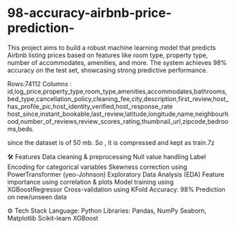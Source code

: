 # 98-accuracy-airbnb-price-prediction-

This project aims to build a robust machine learning model that predicts Airbnb listing prices based on features like room type, property type, number of accommodates, amenities, and more. The system achieves 98% accuracy on the test set, showcasing strong predictive performance.

Rows:74112
Columns : id,log_price,property_type,room_type,amenities,accommodates,bathrooms,bed_type,cancellation_policy,cleaning_fee,city,description,first_review,host_has_profile_pic,host_identity_verified,host_response_rate host_since,instant_bookable,last_review,latitude,longitude,name,neighbourhood,number_of_reviews,review_scores_rating,thumbnail_url,zipcode,bedrooms,beds.

since the dataset is of 50 mb. So , it is compressed and kept as train.7z

🛠️ Features
Data cleaning & preprocessing
Null value handling
Label Encoding for categorical variables
Skewness correction using PowerTransformer (yeo-Johnson)
Exploratory Data Analysis (EDA)
Feature importance using correlation & plots
Model training using XGBoostRegressor
Cross-validation using KFold
Accuracy: 98%
Prediction on new/unseen data

⚙️ Tech Stack
Language: Python
Libraries:
  Pandas, NumPy
  Seaborn, Matplotlib
  Scikit-learn
  XGBoost




